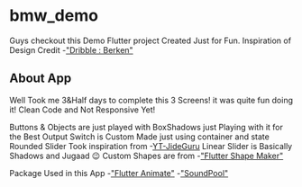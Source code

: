 # bmw_demo

Guys checkout this Demo Flutter project Created Just for Fun.
Inspiration of Design Credit -["Dribble : Berken"](https://dribbble.com/shots/13793065-BMW-Smart-App-Design/)

## About App

Well Took me 3&Half days to complete this 3 Screens! it was quite fun doing it! Clean Code and Not Responsive Yet!

Buttons & Objects are just played with BoxShadows just Playing with it for the Best Output
Switch is Custom Made just using container and state
Rounded Slider Took inspiration from -[YT-JideGuru](https://www.youtube.com/watch?v=IP0Nn9f2yJs)
Linear Slider is Basically Shadows and Jugaad 😉
Custom Shapes are from -["Flutter Shape Maker"]("https://fluttershapemaker.com/")

Package Used in this App
 -["Flutter Animate"]("https://pub.dev/packages/flutter_animate")
 -["SoundPool"]("https://pub.dev/packages/soundpool")